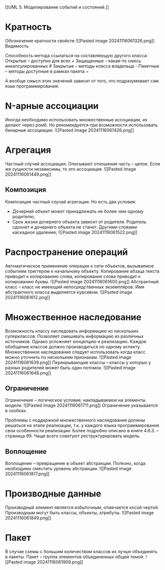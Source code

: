 [[UML 5. Моделирование событий и состояний.]]
# Кратность
Обозначение кратности свойств
![[Pasted image 20241116061326.png]]
Видимость

Способность метода ссылаться на составляющую другого класса:
Открытые – доступно для всех +
Защищенные – какая-то смесь инкапсулированных #
Закрытые – методы класса владельца -
Пакетные – методы доступные в рамках пакета ~

А вообще смысл этих значений зависит от того, что подразумевает сам язык программирования.

# N-арные ассоциации
Иногда необходимо использовать множественные ассоциации, их делают через ромб. Но рекомендуется при возможности использовать бинарные ассоциации.
![[Pasted image 20241116061426.png]]

# Агрегация
Частный случай ассоциации. Описывают отношения часть – целое. Если же сущности независимы, то это ассоциация.
![[Pasted image 20241116061449.png]]
## Композиция
Композиция частный случай агрегации. Но есть два условия:
- Дочерний объект может принадлежать не более чем одному родителю;
- Срок жизни дочернего объекта зависит от родителя. Родитель сдохнет и дочернего объекта не станет. Другими словами каскадное удаление;
![[Pasted image 20241116061522.png]]

# Распространение операций
Автоматическое применение операции к сети объектов, вызываемое событием триггером к начальному объекту.
Копирование абзаца текста приводит к копированию слова, копирование слова приводит к копированию буквы.
![[Pasted image 20241116061600.png]]
Абстрактный класс – класс не имеющий непосредственных экземпляров. Имя абстрактного класса выделяется курсивом.
![[Pasted image 20241116061612.png]]
# Множественное наследование
Возможность классу наследовать информацию из нескольких суперклассов. Позволяет смешивать информацию из различных источников. Однако усложняет концепцию и реализацию.
Каждое обобщение классов должно производиться по одному аспекту. Множественное наследование следует использовать когда класс можно уточнить по нескольким признакам.
![[Pasted image 20241116061639.png]]
Перекрывающие классы – классы у которых у разных родителей может быть один потомок.
![[Pasted image 20241116061648.png]]
## Ограничение
Ограничение – логическое условие, накладываемое на элементы модели.
![[Pasted image 20241116061711.png]]
Ограничение указывается в скобках.

Проблемы с поддержкой множественного наследования должны решаться на этапе реализации, т.к. у каждого языка программирования свои особенности реализации. Более подробно описано в книге 4.6.3. – страница 99. Чаще всего советуют реструктурировать модель.
## Воплощение
Воплощение – превращение в объект абстракции. Полезно, когда необходимо сместить уровень абстракции.
![[Pasted image 20241116061817.png]]
# Производные данные
Производный элемент является избыточным, отмечается косой чертой. Производным могут быть классы, объекты, атрибуты.
![[Pasted image 20241116061849.png]]
# Пакет
В случае схемы с большим количеством классов их лучше объединять в пакеты.
Пакет – группа элементов объединенных общей темой.
![[Pasted image 20241116061908.png]]